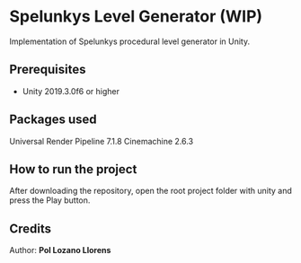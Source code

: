 # Spelunkys Level Generator (WIP)
Implementation of Spelunkys procedural level generator in Unity. 
## Prerequisites
- Unity 2019.3.0f6 or higher
## Packages used
Universal Render Pipeline 7.1.8
Cinemachine 2.6.3
## How to run the project
After downloading the repository, open the root project folder with unity and press the Play button.
## Credits
Author: **Pol Lozano Llorens**
